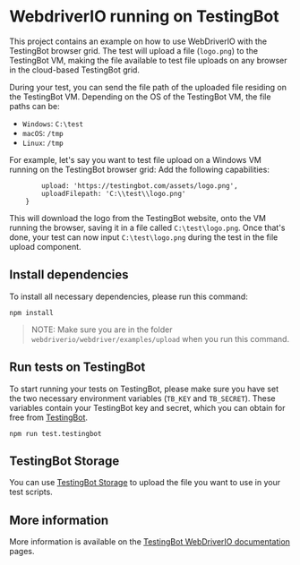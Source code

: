 # WebdriverIO running on TestingBot
This project contains an example on how to use WebDriverIO with the TestingBot browser grid.
The test will upload a file (`logo.png`) to the TestingBot VM, making the file available to test file uploads on any browser in the cloud-based TestingBot grid.

During your test, you can send the file path of the uploaded file residing on the TestingBot VM.
Depending on the OS of the TestingBot VM, the file paths can be:
- `Windows`: `C:\test`
- `macOS`: `/tmp`
- `Linux`: `/tmp`

For example, let's say you want to test file upload on a Windows VM running on the TestingBot browser grid:
Add the following capabilities:
```'tb:options': {
        upload: 'https://testingbot.com/assets/logo.png',
        uploadFilepath: 'C:\\test\\logo.png'
    }
```

This will download the logo from the TestingBot website, onto the VM running the browser, saving it in a file called `C:\test\logo.png`.
Once that's done, your test can now input `C:\test\logo.png` during the test in the file upload component.

## Install dependencies
To install all necessary dependencies, please run this command:

    npm install

> NOTE: Make sure you are in the folder `webdriverio/webdriver/examples/upload` when you run this command.

## Run tests on TestingBot
To start running your tests on TestingBot, please make sure you have set the two necessary environment variables (`TB_KEY` and `TB_SECRET`).
These variables contain your TestingBot key and secret, which you can obtain for free from [TestingBot](https://testingbot.com).

    npm run test.testingbot

## TestingBot Storage
You can use [TestingBot Storage](https://testingbot.com/support/api#upload) to upload the file you want to use in your test scripts.

## More information
More information is available on the [TestingBot WebDriverIO documentation](https://testingbot.com/support/getting-started/webdriverjs.html) pages.